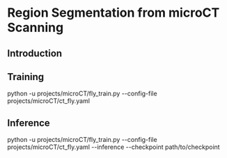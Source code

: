 # Region Segmentation from microCT Scanning

## Introduction

## Training

python -u projects/microCT/fly_train.py --config-file projects/microCT/ct_fly.yaml

## Inference  

python -u projects/microCT/fly_train.py --config-file projects/microCT/ct_fly.yaml --inference --checkpoint path/to/checkpoint


